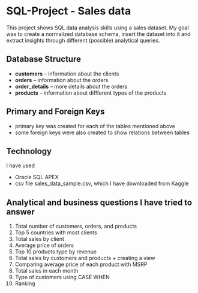 # SQL-Project - Sales data
This project shows SQL data analysis skills using a sales dataset. My goal was to create a normalized database schema, insert the dataset into it and extract insights through different (possible) analytical queries.

## Database Structure
- **customers** – information about the clients
- **orders** – information about the orders
- **order_details** – more details about the orders
- **products** – information about diffferent types of the products

## Primary and Foreign Keys
- primary key was created for each of the tables mentioned above
- some foreign keys were also created to show relations between tables

## Technology
I have used 
- Oracle SQL APEX
- csv file sales_data_sample.csv, which I have downloaded from Kaggle

## Analytical and business questions I have tried to answer
1. Total number of customers, orders, and products  
2. Top 5 countries with most clients
3. Total sales by client
4. Average price of orders
5. Top 10 products type by revenue
6. Total sales by customers and products + creating a view
7. Comparing average price of each product with MSRP
8. Total sales in each month
9. Type of customers using CASE WHEN
10. Ranking

